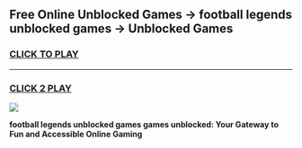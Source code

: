 
## Free Online Unblocked Games → football legends unblocked games → Unblocked Games
<h3>
<a href="https://premium.freeplayer.one?title=football_legends_unblocked_games&ref=21F">CLICK TO PLAY</a></h3>
<hr>

<h3>
<a href="https://premium.freeplayer.one?title=football_legends_unblocked_games&ref=21F">CLICK 2 PLAY</a>
  
</h3>

<a href="https://premium.freeplayer.one?title=football_legends_unblocked_games&ref=21F/"><img src="https://clearcache.store/games.png"></a>


**football legends unblocked games games unblocked: Your Gateway to Fun and Accessible Online Gaming**
